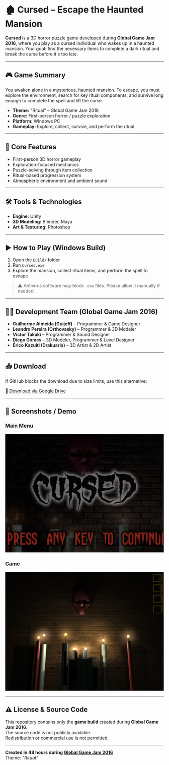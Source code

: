 # 🏚️ Cursed – Escape the Haunted Mansion

**Cursed** is a 3D horror puzzle game developed during **Global Game Jam 2016**, where you play as a cursed individual who wakes up in a haunted mansion. Your goal: find the necessary items to complete a dark ritual and break the curse before it's too late.

---

## 🎮 Game Summary

You awaken alone in a mysterious, haunted mansion. To escape, you must explore the environment, search for key ritual components, and survive long enough to complete the spell and lift the curse.

- **Theme:** "Ritual" – Global Game Jam 2016
- **Genre:** First-person horror / puzzle exploration
- **Platform:** Windows PC
- **Gameplay:** Explore, collect, survive, and perform the ritual

---

## 🧠 Core Features

- First-person 3D horror gameplay
- Exploration-focused mechanics
- Puzzle-solving through item collection
- Ritual-based progression system
- Atmospheric environment and ambient sound

---

## 🛠️ Tools & Technologies

- **Engine:** Unity
- **3D Modeling:** Blender, Maya
- **Art & Texturing:** Photoshop

---

## ▶️ How to Play (Windows Build)

1. Open the `Build/` folder
2. Run `Cursed.exe`
3. Explore the mansion, collect ritual items, and perform the spell to escape

> ⚠️ Antivirus software may block `.exe` files. Please allow it manually if needed.

---

## 🧑‍💻 Development Team (Global Game Jam 2016)

- **Guilherme Almeida (Guijeff)** – Programmer & Game Designer  
- **Leandro Pereira (Orthovasky)** – Programmer & 3D Modeler  
- **Victor Takaki** – Programmer & Sound Designer  
- **Diego Gomes** – 3D Modeler, Programmer & Level Designer  
- **Érico Kazuiti (Drakuario)** – 3D Artist & 2D Artist

---

## 📥 Download

If GitHub blocks the download due to size limits, use this alternative:

🔗 [Download via Google Drive](https://drive.google.com/file/d/1towzpJ_TqCG6WGqnjdwlr0DP4ntEZ5_j/view?usp=drive_link)

---

## 📸 Screenshots / Demo

### Main Menu
![Menu Screenshot](images/main_menu.png)

### Game
![Game Screenshot](images/screenshot_altar.png)

---

## ⚠️ License & Source Code

This repository contains only the **game build** created during **Global Game Jam 2016**.  
The source code is not publicly available.  
Redistribution or commercial use is not permitted.

---

**Created in 48 hours during [Global Game Jam 2016](https://globalgamejam.org/2016/games)**  
Theme: *"Ritual"*
